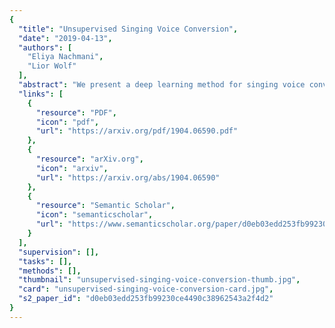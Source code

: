 ```yaml
---
{
  "title": "Unsupervised Singing Voice Conversion",
  "date": "2019-04-13",
  "authors": [
    "Eliya Nachmani",
    "Lior Wolf"
  ],
  "abstract": "We present a deep learning method for singing voice conversion. The proposed network is not conditioned on the text or on the notes, and it directly converts the audio of one singer to the voice of another. Training is performed without any form of supervision: no lyrics or any kind of phonetic features, no notes, and no matching samples between singers. The proposed network employs a single CNN encoder for all singers, a single WaveNet decoder, and a classifier that enforces the latent representation to be singer-agnostic. Each singer is represented by one embedding vector, which the decoder is conditioned on. In order to deal with relatively small datasets, we propose a new data augmentation scheme, as well as new training losses and protocols that are based on backtranslation. Our evaluation presents evidence that the conversion produces natural signing voices that are highly recognizable as the target singer.",
  "links": [
    {
      "resource": "PDF",
      "icon": "pdf",
      "url": "https://arxiv.org/pdf/1904.06590.pdf"
    },
    {
      "resource": "arXiv.org",
      "icon": "arxiv",
      "url": "https://arxiv.org/abs/1904.06590"
    },
    {
      "resource": "Semantic Scholar",
      "icon": "semanticscholar",
      "url": "https://www.semanticscholar.org/paper/d0eb03edd253fb99230ce4490c38962543a2f4d2"
    }
  ],
  "supervision": [],
  "tasks": [],
  "methods": [],
  "thumbnail": "unsupervised-singing-voice-conversion-thumb.jpg",
  "card": "unsupervised-singing-voice-conversion-card.jpg",
  "s2_paper_id": "d0eb03edd253fb99230ce4490c38962543a2f4d2"
}
---
```


